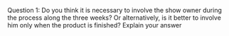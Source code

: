 Question 1: Do you think it is necessary to involve the show owner during the process along the three weeks? Or alternatively, is it better to involve him only when the product is finished? Explain your answer

  
